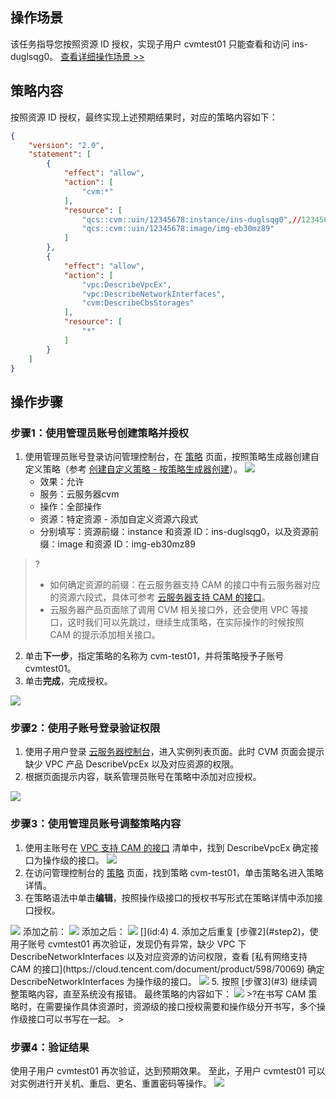 ## 操作场景
该任务指导您按照资源 ID 授权，实现子用户 cvmtest01 只能查看和访问 ins-duglsqg0。
[查看详细操作场景 >>](https://cloud.tencent.com/document/product/598/74104)

## 策略内容
按照资源 ID 授权，最终实现上述预期结果时，对应的策略内容如下：
```json
{
    "version": "2.0",
    "statement": [
        {
            "effect": "allow",
            "action": [
                "cvm:*"
            ],
            "resource": [
                "qcs::cvm::uin/12345678:instance/ins-duglsqg0",//12345678为主账号UIN
                "qcs::cvm::uin/12345678:image/img-eb30mz89"
            ]
        },
        {
            "effect": "allow",
            "action": [
                "vpc:DescribeVpcEx",
                "vpc:DescribeNetworkInterfaces",
                "cvm:DescribeCbsStorages"
            ],
            "resource": [
                "*"
            ]
        }
    ]
}
```


## 操作步骤

### 步骤1：使用管理员账号创建策略并授权
1. 使用管理员账号登录访问管理控制台，在 [策略](https://console.cloud.tencent.com/cam/policy/createV3) 页面，按照策略生成器创建自定义策略（参考 [创建自定义策略 - 按策略生成器创建](https://cloud.tencent.com/document/product/598/37739#.E6.8C.89.E7.AD.96.E7.95.A5.E7.94.9F.E6.88.90.E5.99.A8.E5.88.9B.E5.BB.BA)）。
![](https://qcloudimg.tencent-cloud.cn/raw/c97abb4b536c87191a2471411309681b.png)
	- 效果：允许
	- 服务：云服务器cvm
	- 操作：全部操作
	- 资源：特定资源 - 添加自定义资源六段式
	- 分别填写：资源前缀：instance 和资源 ID：ins-duglsqg0，以及资源前缀：image 和资源 ID：img-eb30mz89
>?
>- 如何确定资源的前缀：在云服务器支持 CAM 的接口中有云服务器对应的资源六段式，具体可参考 [云服务器支持 CAM 的接口](https://cloud.tencent.com/document/product/598/69910)。
>- 云服务器产品页面除了调用 CVM 相关接口外，还会使用 VPC 等接口，这时我们可以先跳过，继续生成策略，在实际操作的时候按照 CAM 的提示添加相关接口。
>
2. 单击**下一步**，指定策略的名称为 cvm-test01，并将策略授予子账号 cvmtest01。
3. 单击**完成**，完成授权。
<img src="https://qcloudimg.tencent-cloud.cn/raw/1f24d6103425c4b9fcf72db40fe48333.png"> 




### 步骤2：使用子账号登录验证权限[](id:step2)
1. 使用子用户登录 [云服务器控制台](https://console.cloud.tencent.com/cvm/instance/index?rid=1)，进入实例列表页面。此时 CVM 页面会提示缺少 VPC 产品 DescribeVpcEx 以及对应资源的权限。
2. 根据页面提示内容，联系管理员账号在策略中添加对应授权。
<img src="https://qcloudimg.tencent-cloud.cn/raw/31c8b1c1c21e8795e5ffe37e6ac165da.png">    


### 步骤3：使用管理员账号调整策略内容

1. 使用主账号在 [VPC 支持 CAM 的接口](https://cloud.tencent.com/document/product/598/70069) 清单中，找到 DescribeVpcEx 确定接口为操作级的接口。
![](https://qcloudimg.tencent-cloud.cn/raw/614fe94ae8f8ba22814df5ef29834ac0.png)
2. 在访问管理控制台的 [策略](https://console.cloud.tencent.com/cam/policy) 页面，找到策略 cvm-test01，单击策略名进入策略详情。[](id:3)
3. 在策略语法中单击**编辑**，按照操作级接口的授权书写形式在策略详情中添加接口授权。
<img src="https://qcloudimg.tencent-cloud.cn/raw/06b3da3075c13938a5ec9f589e4b73c1.png" >  
添加之前：
<img src="https://qcloudimg.tencent-cloud.cn/raw/cc9aea271b5f8f8379dcea7565fa78d8.png" >       
添加之后：
<img src="https://qcloudimg.tencent-cloud.cn/raw/7252943a333af7604cf5ef5191bc9915.png" >    [](id:4)    
4. 添加之后重复 [步骤2](#step2)，使用子账号 cvmtest01 再次验证，发现仍有异常，缺少 VPC 下 DescribeNetworkInterfaces 以及对应资源的访问权限，查看 [私有网络支持 CAM 的接口](https://cloud.tencent.com/document/product/598/70069) 确定 DescribeNetworkInterfaces 为操作级的接口。
<img src="https://qcloudimg.tencent-cloud.cn/raw/410ef6729908e922a2152f268e7b5fff.png" > 
5. 按照 [步骤3](#3) 继续调整策略内容，直至系统没有报错。
最终策略的内容如下：
<img src="https://qcloudimg.tencent-cloud.cn/raw/a78f76d9363c4ae99f3b2a6845e6710c.png" >  
>?在书写 CAM 策略时，在需要操作具体资源时，资源级的接口授权需要和操作级分开书写，多个操作级接口可以书写在一起。
>


### 步骤4：验证结果
使用子用户 cvmtest01 再次验证，达到预期效果。
至此，子用户 cvmtest01 可以对实例进行开关机、重启、更名、重置密码等操作。
<img src="https://qcloudimg.tencent-cloud.cn/raw/cb9646bb327c46707873d3c8bbe3f5f9.png" >    
